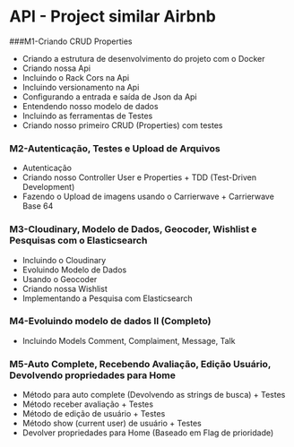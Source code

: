 # API - Project similar Airbnb

###M1-Criando CRUD Properties
  * Criando a estrutura de desenvolvimento do projeto com o Docker
  * Criando nossa Api
  * Incluindo o Rack Cors na Api
  * Incluindo versionamento na Api
  * Configurando a entrada e saída de Json da Api
  * Entendendo nosso modelo de dados
  * Incluindo as ferramentas de Testes
  * Criando nosso primeiro CRUD (Properties) com testes

### M2-Autenticação, Testes e Upload de Arquivos
  * Autenticação
  * Criando nosso Controller User e Properties + TDD (Test-Driven Development)
  * Fazendo o Upload de imagens usando o Carrierwave + Carrierwave Base 64

### M3-Cloudinary, Modelo de Dados, Geocoder, Wishlist e Pesquisas com o Elasticsearch
  * Incluindo o Cloudinary
  * Evoluindo Modelo de Dados
  * Usando o Geocoder
  * Criando nossa Wishlist
  * Implementando a Pesquisa com Elasticsearch

### M4-Evoluindo modelo de dados II (Completo)
  * Incluindo Models Comment, Complaiment, Message, Talk

### M5-Auto Complete, Recebendo Avaliação, Edição Usuário, Devolvendo propriedades para Home
  * Método para auto complete (Devolvendo as strings de busca) + Testes
  * Método receber avaliação + Testes
  * Método de edição de usuário + Testes
  * Método show (current user) de usuário + Testes
  * Devolver propriedades para Home (Baseado em Flag de prioridade)
